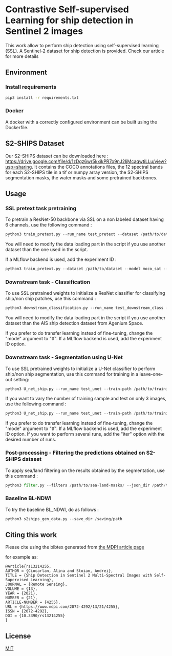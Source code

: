 ﻿# Contrastive Self-supervised Learning for ship detection in Sentinel 2 images

This work allow to perform ship detection using self-supervised learning (SSL). A Sentinel-2 dataset for ship detection is provided. Check our article for more details

## Environment
### Install requirements
```bash
pip3 install -r requirements.txt
```

### Docker
A docker with a correctly configured environment can be built using the Dockerfile.

## S2-SHIPS Dataset
Our S2-SHIPS dataset can be downloaded here : https://drive.google.com/file/d/1zDgz6wr5kxikPR7o9nJ2IjMcaqwtiLLu/view?usp=sharing. It contains the COCO annotations files, the 12 spectral bands for each S2-SHIPS tile in a tif or numpy array version, the S2-SHIPS segmentation masks, the water masks and some pretrained backbones.

## Usage

### SSL pretext task pretraining
To pretrain a ResNet-50 backbone via SSL on a non labeled dataset having 6 channels, use the following command :

```python
python3 train_pretext.py --run_name test_pretext --dataset /path/to/dataset --model moco_sat --channels 6 --save_dir /saving/path
```

You will need to modify the data loading part in the script if you use another dataset than the one used in the script.

If a MLflow backend is used, add the experiment ID :

```python
python3 train_pretext.py --dataset /path/to/dataset --model moco_sat --channels 6 --exp_ID 1
```
### Downstream task - Classification
To use SSL pretrained weights to initialize a ResNet classifier for classifying ship/non ship patches, use this command :

```python
python3 downstream_classification.py --run_name test_downstream_class --dataset /path/to/dataset --model moco_sat --channels 6 --save_dir /saving/path --weights /path/to/weights --nb_class 2 --mode ft --test y
```
You will need to modify the data loading part in the script if you use another dataset than the AIS ship detection dataset from Agenium Space.

If you prefer to do transfer learning instead of fine-tuning, change the "mode" argument to "tf". If a MLflow backend is used, add the experiment ID option.

### Downstream task - Segmentation using U-Net
To use SSL pretrained weights to initialize a U-Net classifier to perform ship/non ship segmentation, use this command for training in a leave-one-out setting:

```python
python3 U_net_ship.py --run_name test_unet --train-path /path/to/training/set --test-path /path/to/test/set --in-channels 6 --save_results /saving/path --weights /path/to/weights --num-classes 2 --mode ft
```

If you want to vary the number of training sample and test on only 3 images, use the following command :


```python
python3 U_net_ship.py --run_name test_unet --train-path /path/to/training/set --test-path /path/to/test/set --in-channels 6 --save_results /saving/path --weights /path/to/weights --num-classes 2 --mode ft --vary_nb_img y
```

If you prefer to do transfer learning instead of fine-tuning, change the "mode" argument to "tf". If a MLflow backend is used, add the experiment ID option. If you want to perform several runs, add the "iter" option with the desired number of runs.

### Post-processing - Filtering the predictions obtained on S2-SHIPS dataset
To apply sea/land filtering on the results obtained by the segmentation, use this command :
```python
python3 filter.py --filters /path/to/sea-land-masks/ --json_dir /path/to/coco-annotations --dataset /path/to/predictions/to/filter
```

### Baseline BL-NDWI
To try the baseline BL_NDWI, do as follows :
```python
python3 s2ships_gen_data.py --save_dir /saving/path 
```

## Citing this work

Please cite using the bibtex generated from [the MDPI article page](https://www.mdpi.com/2072-4292/13/21/4255)

for example as:

```
@Article{rs13214255,
AUTHOR = {Ciocarlan, Alina and Stoian, Andrei},
TITLE = {Ship Detection in Sentinel 2 Multi-Spectral Images with Self-Supervised Learning},
JOURNAL = {Remote Sensing},
VOLUME = {13},
YEAR = {2021},
NUMBER = {21},
ARTICLE-NUMBER = {4255},
URL = {https://www.mdpi.com/2072-4292/13/21/4255},
ISSN = {2072-4292},
DOI = {10.3390/rs13214255}
}
```

## License
[MIT](https://choosealicense.com/licenses/mit/)
